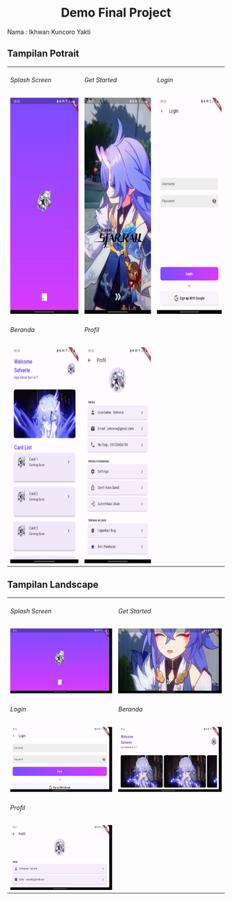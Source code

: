<div align="center">
  <h1>Demo Final Project</h1>
</div>

<p>Nama : Ikhwan Kuncoro Yakti</p>

<h2>Tampilan Potrait</h2>
<div align="center">
  <table>
    <tr>
      <td>
        <h6>Splash Screen</h6>
        <img height="500em" src="Demo/potrait/splash_potrait.jpg"/>
      </td>
      <td>
        <h6>Get Started</h6>
        <img height="500em" src="Demo/potrait/get_started_potrait.jpg"/>
      </td>
      <td>
        <h6>Login</h6>
        <img height="500em" src="Demo/potrait/login_potrait.jpg"/>
      </td>
    </tr>
    <tr>
      <td>
        <h6>Beranda</h6>
        <img height="500em" src="Demo/potrait/beranda_potrait.jpg"/>
      </td>
      <td>
        <h6>Profil</h6>
        <img height="500em" src="Demo/potrait/profil_potrait.jpg"/>
      </td>
    </tr>
  </table>
</div>
<h2>Tampilan Landscape</h2>
<div align="center">
  <table>
    <tr>
      <td>
        <h6>Splash Screen</h6>
        <img height="150em" src="Demo/landscape/splash_landscape.jpg"/>
      </td>
      <td colspan="2">
        <h6>Get Started</h6>
        <img height="150em" src="Demo/landscape/get_started_landscape.jpg"/>
      </td>
    </tr>
    <tr>
      <td>
        <h6>Login</h6>
        <img height="150em" src="Demo/landscape/login_landscape.jpg"/>
      </td>
      <td>
        <h6>Beranda</h6>
        <img height="150em" src="Demo/landscape/beranda_landscape.jpg"/>
      </td>
    </tr>
    <tr>
      <td>
        <h6>Profil</h6>
        <img height="150em" src="Demo/landscape/profil_landscape.jpg"/>
      </td>
    </tr>
  </table>
</div>

